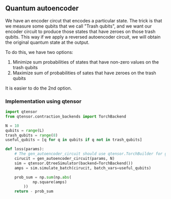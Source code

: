 ## Quantum autoencoder


We have an encoder circut that encodes a particular state. The trick is that we measure some qubits that we call "Trash qubits", and we want our encoder circuit to produce those states that have zeroes on those trash qubits. This way if we apply a reversed autoencoder circuit, we will obtain the original quantum state at the output.

To do this, we have two options:

1. Minimize sum probabilities of states that have non-zero values on the trash qubits
2. Maximize sum of probabilities of sates that have zeroes on the trash qubits

It is easier to do the 2nd option.


### Implementation using qtensor

```python 
import qtensor
from qtensor.contraction_backends import TorchBackend

N = 10
qubits = range(L)
trash_qubits = range(8)
useful_qubits = [q for q in qubits if q not in trash_qubits]

def loss(params):
    # The gen_autoencoder_circuit should use qtensor.TorchBuilder for gate creation
    cirucit = gen_autoencoder_circuit(params, N)
    sim = qtensor.QtreeSimulator(backend=TorchBackend())
    amps = sim.simulate_batch(cirucit, batch_vars=useful_qubits)

    prob_sum = np.sum(np.abs(
            np.square(amps)
        ))
    return - prob_sum
```

            
